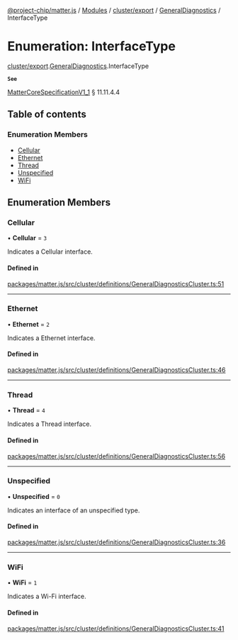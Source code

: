 [@project-chip/matter.js](../README.md) / [Modules](../modules.md) / [cluster/export](../modules/cluster_export.md) / [GeneralDiagnostics](../modules/cluster_export.GeneralDiagnostics.md) / InterfaceType

# Enumeration: InterfaceType

[cluster/export](../modules/cluster_export.md).[GeneralDiagnostics](../modules/cluster_export.GeneralDiagnostics.md).InterfaceType

**`See`**

[MatterCoreSpecificationV1_1](../interfaces/spec_export.MatterCoreSpecificationV1_1.md) § 11.11.4.4

## Table of contents

### Enumeration Members

- [Cellular](cluster_export.GeneralDiagnostics.InterfaceType.md#cellular)
- [Ethernet](cluster_export.GeneralDiagnostics.InterfaceType.md#ethernet)
- [Thread](cluster_export.GeneralDiagnostics.InterfaceType.md#thread)
- [Unspecified](cluster_export.GeneralDiagnostics.InterfaceType.md#unspecified)
- [WiFi](cluster_export.GeneralDiagnostics.InterfaceType.md#wifi)

## Enumeration Members

### Cellular

• **Cellular** = ``3``

Indicates a Cellular interface.

#### Defined in

[packages/matter.js/src/cluster/definitions/GeneralDiagnosticsCluster.ts:51](https://github.com/project-chip/matter.js/blob/be83914/packages/matter.js/src/cluster/definitions/GeneralDiagnosticsCluster.ts#L51)

___

### Ethernet

• **Ethernet** = ``2``

Indicates a Ethernet interface.

#### Defined in

[packages/matter.js/src/cluster/definitions/GeneralDiagnosticsCluster.ts:46](https://github.com/project-chip/matter.js/blob/be83914/packages/matter.js/src/cluster/definitions/GeneralDiagnosticsCluster.ts#L46)

___

### Thread

• **Thread** = ``4``

Indicates a Thread interface.

#### Defined in

[packages/matter.js/src/cluster/definitions/GeneralDiagnosticsCluster.ts:56](https://github.com/project-chip/matter.js/blob/be83914/packages/matter.js/src/cluster/definitions/GeneralDiagnosticsCluster.ts#L56)

___

### Unspecified

• **Unspecified** = ``0``

Indicates an interface of an unspecified type.

#### Defined in

[packages/matter.js/src/cluster/definitions/GeneralDiagnosticsCluster.ts:36](https://github.com/project-chip/matter.js/blob/be83914/packages/matter.js/src/cluster/definitions/GeneralDiagnosticsCluster.ts#L36)

___

### WiFi

• **WiFi** = ``1``

Indicates a Wi-Fi interface.

#### Defined in

[packages/matter.js/src/cluster/definitions/GeneralDiagnosticsCluster.ts:41](https://github.com/project-chip/matter.js/blob/be83914/packages/matter.js/src/cluster/definitions/GeneralDiagnosticsCluster.ts#L41)

